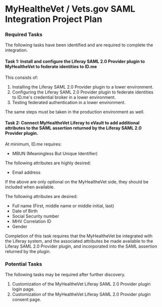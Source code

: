 # MyHealtheVet / Vets.gov SAML Integration Project Plan

### Required Tasks
The following tasks have been identified and are required to complete the integration.

#### Task 1: Install and configure the Liferay SAML 2.0 Provider plugin to MyHealtheVet to federate identities to ID.me
This consists of:

1. Installing the Liferay SAML 2.0 Provider plugin to a lower environment.
2. Configuring the Liferay SAML 2.0 Provider plugin to federate identities to ID.me's credential broker in a lower environment.
3. Testing federated authentication in a lower environment.

The same steps must be taken in the production environment as well.

#### Task 2: Connect MyHealtheVet Liferay to eVault to add additional attributes to the SAML assertion returned by the Liferay SAML 2.0 Provider plugin.
At minimum, ID.me requires:
 - MBUN (Meaningless But Unique Identifier)

The following attributes are highly desired:
 - Email address

If the above are only optional on the MyHealtheVet side, they should be included when available.

The following attributes are desired:

 - Full name (First, middle name or middle initial, last)
 - Date of Birth
 - Social Security number
 - MHV Correlation ID
 - Gender

Completion of this task requires that the MyHealtheVet be integrated with the Liferay system, and the associated attributes be made available to the Liferay SAML 2.0 Provider plugin, and incorporated into the SAML assertion returned by the plugin.

### Potential Tasks
The following tasks may be required after further discovery.

1. Customization of the MyHealtheVet Liferay SAML 2.0 Provider plugin login page.
2. Customization of the MyHealtheVet Liferay SAML 2.0 Provider plugin consent page.
